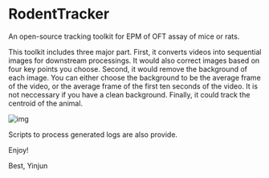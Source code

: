 # RodentTracker
An open-source tracking toolkit for EPM of OFT assay of mice or rats. 

This toolkit includes three major part.
First, it converts videos into sequential images for downstream processings. It would also correct images based on four key points you choose.
Second, it would remove the background of each image. You can either choose the background to be the average frame of the video, or the average frame of the first ten seconds of the video. It is not neccessary if you have a clean background.
Finally, it could track the centroid of the animal.

![img](https://github.com/EBGU/RodentTracker/blob/main/sample.gif)

Scripts to process generated logs are also provide.

Enjoy!

Best,
Yinjun

